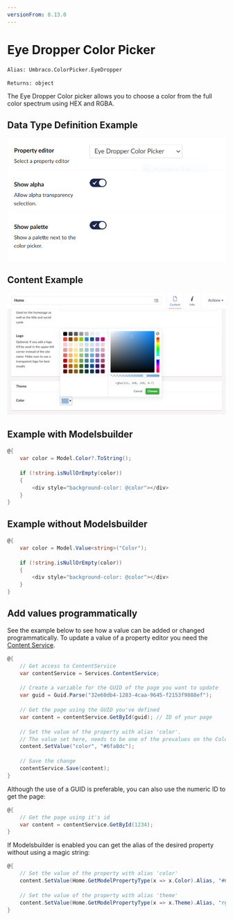 ```yaml
---
versionFrom: 8.13.0
---
```


# Eye Dropper Color Picker

`Alias: Umbraco.ColorPicker.EyeDropper`

`Returns: object` <br/>

The Eye Dropper Color picker allows you to choose a color from the full color spectrum using HEX and RGBA.

## Data Type Definition Example

![Eye Dropper Color Picker Data Type Definition](images/Eye-Dropper-Color-Picker-DataType-v8.png)

## Content Example

![Eye Dropper Color Picker Content](images/Eye-Dropper-Color-Picker-Content-v8.png)

## Example with Modelsbuilder

```csharp
@{
    var color = Model.Color?.ToString();

    if (!string.isNullOrEmpty(color))
    {
        <div style="background-color: @color"></div>
    }
}
```

## Example without Modelsbuilder

```csharp
@{
    var color = Model.Value<string>("Color");

    if (!string.isNullOrEmpty(color))
    {
        <div style="background-color: @color"></div>
    }
}
```

## Add values programmatically

See the example below to see how a value can be added or changed programmatically. To update a value of a property editor you need the [Content Service](../../../../../Reference/Management/Services/ContentService/index.md).

```csharp
@{
	// Get access to ContentService
	var contentService = Services.ContentService;

	// Create a variable for the GUID of the page you want to update
	var guid = Guid.Parse("32e60db4-1283-4caa-9645-f2153f9888ef");

	// Get the page using the GUID you've defined
	var content = contentService.GetById(guid); // ID of your page

	// Set the value of the property with alias 'color'. 
	// The value set here, needs to be one of the prevalues on the Color Picker
	content.SetValue("color", "#6fa8dc");

	// Save the change
	contentService.Save(content);
}
```

Although the use of a GUID is preferable, you can also use the numeric ID to get the page:

```csharp
@{
    // Get the page using it's id
    var content = contentService.GetById(1234); 
}
```

If Modelsbuilder is enabled you can get the alias of the desired property without using a magic string:

```csharp
@{
    // Set the value of the property with alias 'color'
    content.SetValue(Home.GetModelPropertyType(x => x.Color).Alias, "#6fa8dc");
    
    // Set the value of the property with alias 'theme'
    content.SetValue(Home.GetModelPropertyType(x => x.Theme).Alias, "rgba(111, 168, 220, 0.7)");
}
```
